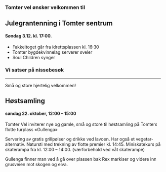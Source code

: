 ### Tomter vel ønsker velkommen til 
## Julegrantenning i Tomter sentrum
#### Søndag 3.12. kl. 17:00.

* Fakkeltoget går fra idrettsplassen kl. 16:30
* Tomter bygdekvinnelag serverer sveler
* Soul Children synger
### Vi satser på nissebesøk

----------------
Små og store hjertelig velkommen!
## Høstsamling
#### søndag 22. oktober, 12:00 – 15:00
Tomter Vel inviterer nye og gamle, små og store til  høstsamling på Tomters flotte turplass «Gullenga»

Servering av gratis grillpølser og drikke ved lavoen. Har også et vegetar-alternativ.
Natursti med trekning av flotte premier kl. 14:45.
Miniskatekurs på skaterampa fra kl. 12:00 – 14:00. (værforbehold ved våt skaterampe)

Gullenga finner man ved å gå over plassen bak Rex markiser og videre inn grusveien mot skogen og elva.
